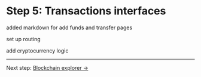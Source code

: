 # Step 5: Transactions interfaces

added markdown for add funds and transfer pages

set up routing

add cryptocurrency logic

---

Next step: [Blockchain explorer →](step-6-blockchain-explorer.md)
